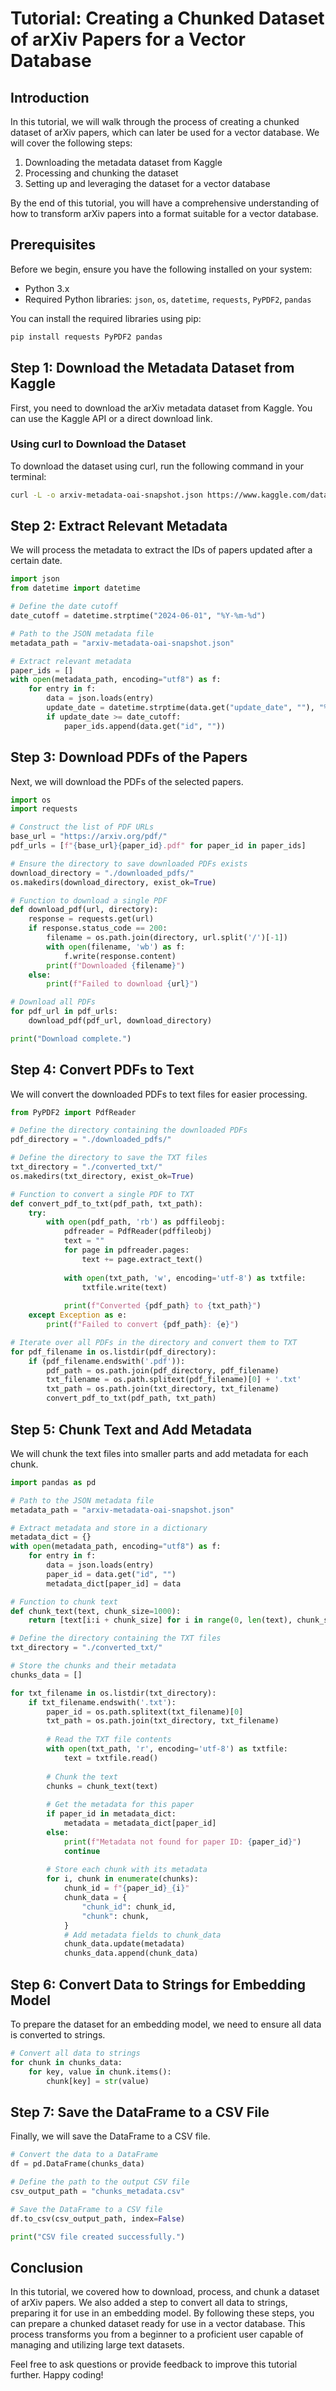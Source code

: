 # Tutorial: Creating a Chunked Dataset of arXiv Papers for a Vector Database

## Introduction
In this tutorial, we will walk through the process of creating a chunked dataset of arXiv papers, which can later be used for a vector database. We will cover the following steps:

1. Downloading the metadata dataset from Kaggle
2. Processing and chunking the dataset
3. Setting up and leveraging the dataset for a vector database

By the end of this tutorial, you will have a comprehensive understanding of how to transform arXiv papers into a format suitable for a vector database.

## Prerequisites
Before we begin, ensure you have the following installed on your system:

- Python 3.x
- Required Python libraries: `json`, `os`, `datetime`, `requests`, `PyPDF2`, `pandas`

You can install the required libraries using pip:

```bash
pip install requests PyPDF2 pandas
```

## Step 1: Download the Metadata Dataset from Kaggle
First, you need to download the arXiv metadata dataset from Kaggle. You can use the Kaggle API or a direct download link.

### Using curl to Download the Dataset
To download the dataset using curl, run the following command in your terminal:

```bash
curl -L -o arxiv-metadata-oai-snapshot.json https://www.kaggle.com/datasets/Cornell-University/arxiv
```

## Step 2: Extract Relevant Metadata
We will process the metadata to extract the IDs of papers updated after a certain date.

```python
import json
from datetime import datetime

# Define the date cutoff
date_cutoff = datetime.strptime("2024-06-01", "%Y-%m-%d")

# Path to the JSON metadata file
metadata_path = "arxiv-metadata-oai-snapshot.json"

# Extract relevant metadata
paper_ids = []
with open(metadata_path, encoding="utf8") as f:
    for entry in f:
        data = json.loads(entry)
        update_date = datetime.strptime(data.get("update_date", ""), "%Y-%m-%d")
        if update_date >= date_cutoff:
            paper_ids.append(data.get("id", ""))
```

## Step 3: Download PDFs of the Papers
Next, we will download the PDFs of the selected papers.

```python
import os
import requests

# Construct the list of PDF URLs
base_url = "https://arxiv.org/pdf/"
pdf_urls = [f"{base_url}{paper_id}.pdf" for paper_id in paper_ids]

# Ensure the directory to save downloaded PDFs exists
download_directory = "./downloaded_pdfs/"
os.makedirs(download_directory, exist_ok=True)

# Function to download a single PDF
def download_pdf(url, directory):
    response = requests.get(url)
    if response.status_code == 200:
        filename = os.path.join(directory, url.split('/')[-1])
        with open(filename, 'wb') as f:
            f.write(response.content)
        print(f"Downloaded {filename}")
    else:
        print(f"Failed to download {url}")

# Download all PDFs
for pdf_url in pdf_urls:
    download_pdf(pdf_url, download_directory)

print("Download complete.")
```

## Step 4: Convert PDFs to Text
We will convert the downloaded PDFs to text files for easier processing.

```python
from PyPDF2 import PdfReader

# Define the directory containing the downloaded PDFs
pdf_directory = "./downloaded_pdfs/"

# Define the directory to save the TXT files
txt_directory = "./converted_txt/"
os.makedirs(txt_directory, exist_ok=True)

# Function to convert a single PDF to TXT
def convert_pdf_to_txt(pdf_path, txt_path):
    try:
        with open(pdf_path, 'rb') as pdffileobj:
            pdfreader = PdfReader(pdffileobj)
            text = ""
            for page in pdfreader.pages:
                text += page.extract_text()
            
            with open(txt_path, 'w', encoding='utf-8') as txtfile:
                txtfile.write(text)
            
            print(f"Converted {pdf_path} to {txt_path}")
    except Exception as e:
        print(f"Failed to convert {pdf_path}: {e}")

# Iterate over all PDFs in the directory and convert them to TXT
for pdf_filename in os.listdir(pdf_directory):
    if (pdf_filename.endswith('.pdf')):
        pdf_path = os.path.join(pdf_directory, pdf_filename)
        txt_filename = os.path.splitext(pdf_filename)[0] + '.txt'
        txt_path = os.path.join(txt_directory, txt_filename)
        convert_pdf_to_txt(pdf_path, txt_path)
```

## Step 5: Chunk Text and Add Metadata
We will chunk the text files into smaller parts and add metadata for each chunk.

```python
import pandas as pd

# Path to the JSON metadata file
metadata_path = "arxiv-metadata-oai-snapshot.json"

# Extract metadata and store in a dictionary
metadata_dict = {}
with open(metadata_path, encoding="utf8") as f:
    for entry in f:
        data = json.loads(entry)
        paper_id = data.get("id", "")
        metadata_dict[paper_id] = data

# Function to chunk text
def chunk_text(text, chunk_size=1000):
    return [text[i:i + chunk_size] for i in range(0, len(text), chunk_size)]

# Define the directory containing the TXT files
txt_directory = "./converted_txt/"

# Store the chunks and their metadata
chunks_data = []

for txt_filename in os.listdir(txt_directory):
    if txt_filename.endswith('.txt'):
        paper_id = os.path.splitext(txt_filename)[0]
        txt_path = os.path.join(txt_directory, txt_filename)
        
        # Read the TXT file contents
        with open(txt_path, 'r', encoding='utf-8') as txtfile:
            text = txtfile.read()
        
        # Chunk the text
        chunks = chunk_text(text)
        
        # Get the metadata for this paper
        if paper_id in metadata_dict:
            metadata = metadata_dict[paper_id]
        else:
            print(f"Metadata not found for paper ID: {paper_id}")
            continue
        
        # Store each chunk with its metadata
        for i, chunk in enumerate(chunks):
            chunk_id = f"{paper_id}_{i}"
            chunk_data = {
                "chunk_id": chunk_id,
                "chunk": chunk,
            }
            # Add metadata fields to chunk_data
            chunk_data.update(metadata)
            chunks_data.append(chunk_data)
```

## Step 6: Convert Data to Strings for Embedding Model
To prepare the dataset for an embedding model, we need to ensure all data is converted to strings.

```python
# Convert all data to strings
for chunk in chunks_data:
    for key, value in chunk.items():
        chunk[key] = str(value)
```

## Step 7: Save the DataFrame to a CSV File
Finally, we will save the DataFrame to a CSV file.

```python
# Convert the data to a DataFrame
df = pd.DataFrame(chunks_data)

# Define the path to the output CSV file
csv_output_path = "chunks_metadata.csv"

# Save the DataFrame to a CSV file
df.to_csv(csv_output_path, index=False)

print("CSV file created successfully.")
```

## Conclusion
In this tutorial, we covered how to download, process, and chunk a dataset of arXiv papers. We also added a step to convert all data to strings, preparing it for use in an embedding model. By following these steps, you can prepare a chunked dataset ready for use in a vector database. This process transforms you from a beginner to a proficient user capable of managing and utilizing large text datasets.

Feel free to ask questions or provide feedback to improve this tutorial further. Happy coding!

